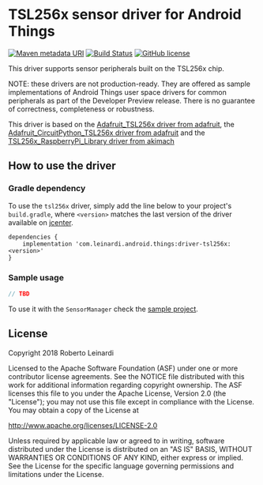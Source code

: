 # TSL256x sensor driver for Android Things

[![Maven metadata URI](https://img.shields.io/maven-metadata/v/http/jcenter.bintray.com/com/leinardi/android/things/driver-tsl256x/maven-metadata.xml.svg?style=plastic)](https://jcenter.bintray.com/com/leinardi/android/things/driver-tsl256x/maven-metadata.xml)
[![Build Status](https://img.shields.io/travis/leinardi/androidthings-drivers/master.svg?style=plastic)](https://travis-ci.org/leinardi/androidthings-drivers)
[![GitHub license](https://img.shields.io/github/license/leinardi/androidthings-drivers.svg?style=plastic)](https://github.com/leinardi/androidthings-drivers/blob/master/LICENSE)

This driver supports sensor peripherals built on the TSL256x chip.

NOTE: these drivers are not production-ready. They are offered as sample
implementations of Android Things user space drivers for common peripherals
as part of the Developer Preview release. There is no guarantee
of correctness, completeness or robustness.

This driver is based on the [Adafruit_TSL256x driver from adafruit](https://github.com/adafruit/Adafruit_TSL256x),
the [Adafruit_CircuitPython_TSL256x driver from adafruit](https://github.com/adafruit/Adafruit_CircuitPython_TSL256x)
and the [TSL256x_RaspberryPi_Library driver from akimach](https://github.com/akimach/TSL256x_RaspberryPi_Library)

## How to use the driver

### Gradle dependency

To use the `tsl256x` driver, simply add the line below to your project's `build.gradle`,
where `<version>` matches the last version of the driver available on [jcenter][jcenter].

```
dependencies {
    implementation 'com.leinardi.android.things:driver-tsl256x:<version>'
}
```

### Sample usage

```java
// TBD
```

To use it with the `SensorManager` check the [sample project](https://github.com/leinardi/androidthings-drivers/tree/tsl256x/sample-tsl256x).

## License

Copyright 2018 Roberto Leinardi

Licensed to the Apache Software Foundation (ASF) under one or more contributor
license agreements.  See the NOTICE file distributed with this work for
additional information regarding copyright ownership.  The ASF licenses this
file to you under the Apache License, Version 2.0 (the "License"); you may not
use this file except in compliance with the License.  You may obtain a copy of
the License at

  http://www.apache.org/licenses/LICENSE-2.0

Unless required by applicable law or agreed to in writing, software
distributed under the License is distributed on an "AS IS" BASIS, WITHOUT
WARRANTIES OR CONDITIONS OF ANY KIND, either express or implied.  See the
License for the specific language governing permissions and limitations under
the License.

[jcenter]: https://bintray.com/leinardi/androidthings/driver-tsl256x/_latestVersion
